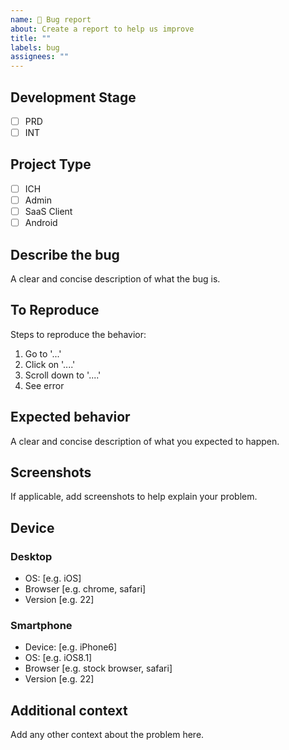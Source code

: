 ```yaml
---
name: 🐞 Bug report
about: Create a report to help us improve
title: ""
labels: bug
assignees: ""
---
```


## Development Stage

<!-- REQUIRED -->

- [ ] PRD
- [ ] INT

## Project Type

<!-- REQUIRED -->
<!-- for SaaS clients specify the template name ex) PS, Dental, GH -->

- [ ] ICH
- [ ] Admin
- [ ] SaaS Client
- [ ] Android

## Describe the bug

A clear and concise description of what the bug is.

## To Reproduce

Steps to reproduce the behavior:

1. Go to '...'
2. Click on '....'
3. Scroll down to '....'
4. See error

## Expected behavior

A clear and concise description of what you expected to happen.

## Screenshots

If applicable, add screenshots to help explain your problem.

## Device

### Desktop

<!-- please complete the following information) -->

- OS: [e.g. iOS]
- Browser [e.g. chrome, safari]
- Version [e.g. 22]

### Smartphone

<!-- please complete the following information) -->

- Device: [e.g. iPhone6]
- OS: [e.g. iOS8.1]
- Browser [e.g. stock browser, safari]
- Version [e.g. 22]

## Additional context

Add any other context about the problem here.
